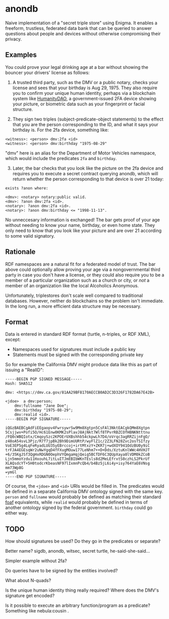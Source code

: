 anondb
======

Naive implementation of a "secret triple store" using Enigma.
It enables a freeform, trustless, federated data bank that can be queried to answer questions about people and devices without otherwise compromising their privacy.

Examples
--------

You could prove your legal drinking age at a bar without showing the bouncer your drivers' license as follows:

1. A trusted third party, such as the DMV or a public notary, checks your license and sees that your birthday is Aug 29, 1975. They also require you to confirm your unique human identity, perhaps via a blockchain system like [HumanityDAO][hd], a government-issued 2FA device showing your picture, or biometric data such as your fingerprint or facial structure.

2. They sign two triples (subject-predicate-object statements) to the effect that you are the person corresponding to the ID, and what it says your birthday is. For the 2fa device, something like:

```
<witness>: <person> dmv:2fa <id>
<witness>: <person> dmv:birthday "1975-08-29"
```

"dmv" here is an alias for the Department of Motor Vehicles namespace, which would include the predicates `2fa` and `birthday`.

3. Later, the bar checks that you look like the picture on the 2fa device and requires you to execute a secret contract querying anondb, which will return whether the person corresponding to that device is over 21 today:

```
exists ?anon where:

<dmv>: <notary> notary:public valid.
<dmv>: ?anon dmv:2fa <id>.
<notary>: ?anon dmv:2fa <id>.
<notary>: ?anon dmv:birthday <= "1998-11-13".
```

No unneccesary information is exchanged! The bar gets proof of your age without needing to know your name, birthday, or even home state. They only need to know that you look like your picture and are over 21 according to some valid signatory.

Rationale
---------

RDF namespaces are a natural fit for a federated model of trust.
The bar above could optionally allow proving your age via a nongovernmental third party in case you don't have a license, or they could also require you to be a member of a particular organization such as a church or city, or *not* a member of an organization like the local Alcoholics Anonymous.

Unfortunately, triplestores don't scale well compared to traditional databases. However, neither do blockchains so the problem isn't immediate. In the long run, a more efficient data structure may be necessary.

Format
------

Data is entered in standard RDF format (turtle, n-triples, or RDF XML), except:

* Namespaces used for signatures must include a public key
* Statements must be signed with the corresponding private key

So for example the California DMV might produce data like this as part of issuing a "RealID":

```
-----BEGIN PGP SIGNED MESSAGE-----
Hash: SHA512

dmv: <https://dmv.ca.gov/81AA29BF8170AECCB0AD2C3D326F1782DA67E42B>

<jdoe> 	a dmv:person;
	dmv:fullname "Jane Doe";
	dmv:birthday "1975-08-29";
	dmv:realid <id>.
-----BEGIN PGP SIGNATURE-----

iQGzBAEBCgAdFiEEgaopv4FwrsywrSw9Mm8Xgtpn5CsFAl3NktEACgkQMm8Xgtpn
5Csjjwv+Pofi5O/Hc61Enw0KMK2sPlavJ8AjNkt7Wlf8TPvrRBZCOfHBNKNtttnu
/FQ0cWBQIotx/CmqoySzc2KPOErUXBshhb54ckpwLh7D4/oVrqc3agRRZijnFgO/
z48oA54svL3Pjz/R7f7jpBk2Bh9DimUURtP/wyFlZ1c/2Z3LFN28Zvc2osTSIfzy
VoE3EP5g4LqFeRyadLUU35yEBrccoj+irtMtxzY+ZKR7j+wdXOY941OdzBU0y9iC
trFJA4EGEsqWr2uNwYgqD4fFXugMOuw177LeNhm7++D+Dds/XztuKnlWWc4HVHJT
+6/35KgJSf3QgHxRDGN0OephVYQmgaHqjQeig5BCfDF6C3QUpXaya8lVDM0kZCoB
Ljn5mmoYzdu11HxouhL7itLuITJmEBIbWKnTEsls8d2MeLEfrxtS0czhLS2PkrUf
XLAQsdcYT+5H0todcrKbeasNF97lIxmnPcQb4/b4Bz5jL6i4y+isy764YaE6VNsg
mm73Wp8G
=ymGl
-----END PGP SIGNATURE-----
```

Of course, the `<jdoe>` and `<id>` URIs would be filled in.
The predicates would be defined in a separate California DMV ontology signed with the same key.
`person` and `fullname` would probably be defined as matching their standard [foaf][foaf] equivalents,
while `realid` would probably be defined in terms of another ontology signed by the federal government.
`birthday` could go either way.

TODO
----

How should signatures be used? Do they go in the predicates or separate?

Better name? sigdb, anondb, witsec, secret turtle, he-said-she-said...

Simpler example without 2fa?

Do queries have to be signed by the entities involved?

What about N-quads?

Is the unique human identity thing really required?
Where does the DMV's signature get encoded?

Is it possible to execute an arbitrary function/program as a predicate?
Something like <person1> nebula:cousin <person2>.

[foaf]: ???
[hd]: ???
